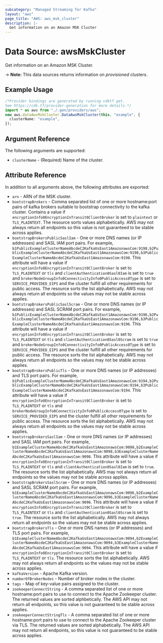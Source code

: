 ```yaml
---
subcategory: "Managed Streaming for Kafka"
layout: "aws"
page_title: "AWS: aws_msk_cluster"
description: |-
  Get information on an Amazon MSK Cluster
---
```


# Data Source: awsMskCluster

Get information on an Amazon MSK Cluster.

\-> **Note:** This data sources returns information on *provisioned* clusters.

## Example Usage

```typescript
/*Provider bindings are generated by running cdktf get.
See https://cdk.tf/provider-generation for more details.*/
import * as aws from "./.gen/providers/aws";
new aws.dataAwsMskCluster.DataAwsMskCluster(this, "example", {
  clusterName: "example",
});

```

## Argument Reference

The following arguments are supported:

* `clusterName` - (Required) Name of the cluster.

## Attribute Reference

In addition to all arguments above, the following attributes are exported:

* `arn` - ARN of the MSK cluster.
* `bootstrapBrokers` - Comma separated list of one or more hostname:port pairs of kafka brokers suitable to bootstrap connectivity to the kafka cluster. Contains a value if `encryptionInfo0EncryptionInTransit0ClientBroker` is set to `plaintext` or `TLS_PLAINTEXT`. The resource sorts values alphabetically. AWS may not always return all endpoints so this value is not guaranteed to be stable across applies.
* `bootstrapBrokersPublicSaslIam` - One or more DNS names (or IP addresses) and SASL IAM port pairs. For example, `b1PublicExampleClusterNameAbcdeC2KafkaUsEast1AmazonawsCom:9198,b2PublicExampleClusterNameAbcdeC2KafkaUsEast1AmazonawsCom:9198,b3PublicExampleClusterNameAbcdeC2KafkaUsEast1AmazonawsCom:9198`. This attribute will have a value if `encryptionInfo0EncryptionInTransit0ClientBroker` is set to `TLS_PLAINTEXT` or `tls` and `clientAuthentication0Sasl0Iam` is set to `true` and `brokerNodeGroupInfo0ConnectivityInfo0PublicAccess0Type` is set to `SERVICE_PROVIDED_EIPS` and the cluster fulfill all other requirements for public access. The resource sorts the list alphabetically. AWS may not always return all endpoints so the values may not be stable across applies.
* `bootstrapBrokersPublicSaslScram` - One or more DNS names (or IP addresses) and SASL SCRAM port pairs. For example, `b1PublicExampleClusterNameAbcdeC2KafkaUsEast1AmazonawsCom:9196,b2PublicExampleClusterNameAbcdeC2KafkaUsEast1AmazonawsCom:9196,b3PublicExampleClusterNameAbcdeC2KafkaUsEast1AmazonawsCom:9196`. This attribute will have a value if `encryptionInfo0EncryptionInTransit0ClientBroker` is set to `TLS_PLAINTEXT` or `tls` and `clientAuthentication0Sasl0Scram` is set to `true` and `brokerNodeGroupInfo0ConnectivityInfo0PublicAccess0Type` is set to `SERVICE_PROVIDED_EIPS` and the cluster fulfill all other requirements for public access. The resource sorts the list alphabetically. AWS may not always return all endpoints so the values may not be stable across applies.
* `bootstrapBrokersPublicTls` - One or more DNS names (or IP addresses) and TLS port pairs. For example, `b1PublicExampleClusterNameAbcdeC2KafkaUsEast1AmazonawsCom:9194,b2PublicExampleClusterNameAbcdeC2KafkaUsEast1AmazonawsCom:9194,b3PublicExampleClusterNameAbcdeC2KafkaUsEast1AmazonawsCom:9194`. This attribute will have a value if `encryptionInfo0EncryptionInTransit0ClientBroker` is set to `TLS_PLAINTEXT` or `tls` and `brokerNodeGroupInfo0ConnectivityInfo0PublicAccess0Type` is set to `SERVICE_PROVIDED_EIPS` and the cluster fulfill all other requirements for public access. The resource sorts the list alphabetically. AWS may not always return all endpoints so the values may not be stable across applies.
* `bootstrapBrokersSaslIam` - One or more DNS names (or IP addresses) and SASL IAM port pairs. For example, `b1ExampleClusterNameAbcdeC2KafkaUsEast1AmazonawsCom:9098,b2ExampleClusterNameAbcdeC2KafkaUsEast1AmazonawsCom:9098,b3ExampleClusterNameAbcdeC2KafkaUsEast1AmazonawsCom:9098`. This attribute will have a value if `encryptionInfo0EncryptionInTransit0ClientBroker` is set to `TLS_PLAINTEXT` or `tls` and `clientAuthentication0Sasl0Iam` is set to `true`. The resource sorts the list alphabetically. AWS may not always return all endpoints so the values may not be stable across applies.
* `bootstrapBrokersSaslScram` - One or more DNS names (or IP addresses) and SASL SCRAM port pairs. For example, `b1ExampleClusterNameAbcdeC2KafkaUsEast1AmazonawsCom:9096,b2ExampleClusterNameAbcdeC2KafkaUsEast1AmazonawsCom:9096,b3ExampleClusterNameAbcdeC2KafkaUsEast1AmazonawsCom:9096`. This attribute will have a value if `encryptionInfo0EncryptionInTransit0ClientBroker` is set to `TLS_PLAINTEXT` or `tls` and `clientAuthentication0Sasl0Scram` is set to `true`. The resource sorts the list alphabetically. AWS may not always return all endpoints so the values may not be stable across applies.
* `bootstrapBrokersTls` - One or more DNS names (or IP addresses) and TLS port pairs. For example, `b1ExampleClusterNameAbcdeC2KafkaUsEast1AmazonawsCom:9094,b2ExampleClusterNameAbcdeC2KafkaUsEast1AmazonawsCom:9094,b3ExampleClusterNameAbcdeC2KafkaUsEast1AmazonawsCom:9094`. This attribute will have a value if `encryptionInfo0EncryptionInTransit0ClientBroker` is set to `TLS_PLAINTEXT` or `tls`. The resource sorts the list alphabetically. AWS may not always return all endpoints so the values may not be stable across applies.
* `kafkaVersion` - Apache Kafka version.
* `numberOfBrokerNodes` - Number of broker nodes in the cluster.
* `tags` - Map of key-value pairs assigned to the cluster.
* `zookeeperConnectString` - A comma separated list of one or more hostname:port pairs to use to connect to the Apache Zookeeper cluster. The returned values are sorted alphbetically. The AWS API may not return all endpoints, so this value is not guaranteed to be stable across applies.
* `zookeeperConnectStringTls` - A comma separated list of one or more hostname:port pairs to use to connect to the Apache Zookeeper cluster via TLS. The returned values are sorted alphabetically. The AWS API may not return all endpoints, so this value is not guaranteed to be stable across applies.
